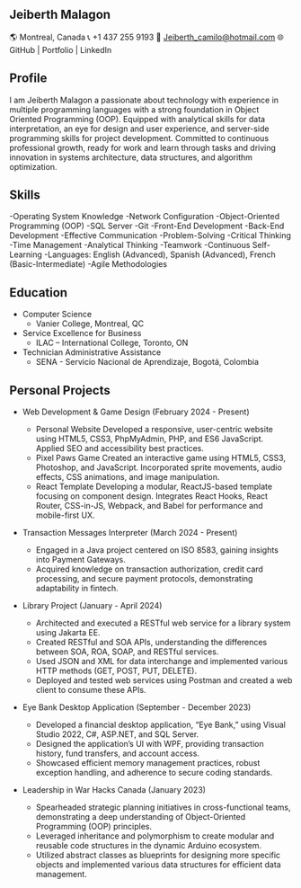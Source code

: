 ## Jeiberth Malagon
🌎 Montreal, Canada
📞 +1 437 255 9193
📧 Jeiberth_camilo@hotmail.com
🌐 GitHub | Portfolio | LinkedIn

## Profile
I am Jeiberth Malagon a passionate about technology with experience in multiple programming languages with a strong foundation in Object Oriented Programming (OOP). Equipped with analytical skills for data interpretation, an eye for design and user experience, and server-side programming skills for project development. Committed to continuous professional growth, ready for work and learn through tasks and driving innovation in systems architecture, data structures, and algorithm optimization.   

## Skills
  -Operating System Knowledge
  -Network Configuration
  -Object-Oriented Programming (OOP)
  -SQL Server
  -Git
  -Front-End Development
  -Back-End Development
  -Effective Communication
  -Problem-Solving
  -Critical Thinking
  -Time Management
  -Analytical Thinking
  -Teamwork
  -Continuous Self-Learning
  -Languages: English (Advanced), Spanish (Advanced), French (Basic-Intermediate)
  -Agile Methodologies

## Education
- Computer Science
    * Vanier College, Montreal, QC  
- Service Excellence for Business
    * ILAC – International College, Toronto, ON
- Technician Administrative Assistance
    * SENA - Servicio Nacional de Aprendizaje, Bogotá, Colombia
  
## Personal Projects
- Web Development & Game Design (February 2024 - Present)
    - Personal Website
        Developed a responsive, user-centric website using HTML5, CSS3, PhpMyAdmin, PHP, and ES6 JavaScript.
        Applied SEO and accessibility best practices.
    - Pixel Paws Game
        Created an interactive game using HTML5, CSS3, Photoshop, and JavaScript.
        Incorporated sprite movements, audio effects, CSS animations, and image manipulation.
    - React Template
        Developing a modular, ReactJS-based template focusing on component design.
        Integrates React Hooks, React Router, CSS-in-JS, Webpack, and Babel for performance and mobile-first UX.
      
- Transaction Messages Interpreter (March 2024 - Present)
    - Engaged in a Java project centered on ISO 8583, gaining insights into Payment Gateways.
    - Acquired knowledge on transaction authorization, credit card processing, and secure payment protocols, demonstrating adaptability in fintech.

- Library Project (January - April 2024)
    - Architected and executed a RESTful web service for a library system using Jakarta EE.
    - Created RESTful and SOA APIs, understanding the differences between SOA, ROA, SOAP, and RESTful services.
    - Used JSON and XML for data interchange and implemented various HTTP methods (GET, POST, PUT, DELETE).
    - Deployed and tested web services using Postman and created a web client to consume these APIs.
  
- Eye Bank Desktop Application (September - December 2023)
    - Developed a financial desktop application, “Eye Bank,” using Visual Studio 2022, C#, ASP.NET, and SQL Server.
    - Designed the application’s UI with WPF, providing transaction history, fund transfers, and account access.
    - Showcased efficient memory management practices, robust exception handling, and adherence to secure coding standards.

- Leadership in War Hacks Canada (January 2023)
    - Spearheaded strategic planning initiatives in cross-functional teams, demonstrating a deep understanding of Object-Oriented Programming (OOP) principles.
    - Leveraged inheritance and polymorphism to create modular and reusable code structures in the dynamic Arduino ecosystem.
    - Utilized abstract classes as blueprints for designing more specific objects and implemented various data structures for efficient data management.

